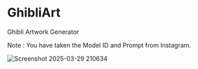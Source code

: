 # GhibliArt
Ghibli Artwork Generator

Note : You have taken the Model ID and Prompt from Instagram.


![Screenshot 2025-03-29 210634](https://github.com/user-attachments/assets/f2fadc2c-4577-4ea5-ae8e-b6fb09931423)
